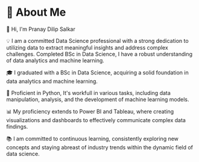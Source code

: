 # 🌟 About Me
👋 Hi, I'm Pranay Dilip Salkar

💡 I am a committed Data Science professional with a strong dedication to utilizing data to extract meaningful insights and address complex challenges.
Completed BSc in Data Science, I have a robust understanding of data analytics and machine learning.

🎓 I graduated with a BSc in Data Science, acquiring a solid foundation in data analytics and machine learning.

🐍 Proficient in Python, It's workfull in various tasks, including data manipulation, analysis, and the development of machine learning models.

📊 My proficiency extends to Power BI and Tableau, where creating visualizations and dashboards to effectively communicate complex data findings.

📚 I am committed to continuous learning, consistently exploring new concepts and staying abreast of industry trends within the dynamic field of data science.
